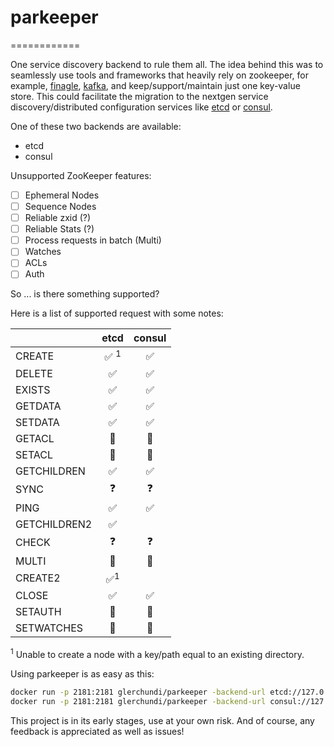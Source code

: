 # parkeeper
============

One service discovery backend to rule them all. The idea behind this was to seamlessly use tools and frameworks that heavily rely on zookeeper, for example, [finagle](https://twitter.github.io/finagle/), [kafka](http://kafka.apache.org/), and keep/support/maintain just one key-value store. This could facilitate the migration to the nextgen service discovery/distributed configuration services like [etcd](https://github.com/coreos/etcd) or [consul](http://consul.io).

One of these two backends are available:
* etcd
* consul

Unsupported ZooKeeper features:
- [ ] Ephemeral Nodes
- [ ] Sequence Nodes
- [ ] Reliable zxid (?)
- [ ] Reliable Stats (?)
- [ ] Process requests in batch (Multi)
- [ ] Watches
- [ ] ACLs
- [ ] Auth

So ... is there something supported?

Here is a list of supported request with some notes:

|              | etcd               | consul             |
| ------------ |:------------------:|:------------------:|
| CREATE       | :white_check_mark: <sup>1</sup> | :white_check_mark: |
| DELETE       | :white_check_mark: | :white_check_mark: |
| EXISTS       | :white_check_mark: | :white_check_mark: |
| GETDATA      | :white_check_mark: | :white_check_mark: |
| SETDATA      | :white_check_mark: | :white_check_mark: |
| GETACL       | :construction: | :construction: |
| SETACL       | :construction: | :construction: |
| GETCHILDREN  | :white_check_mark: | :white_check_mark: |
| SYNC         | :question: | :question: |
| PING         | :white_check_mark: | :white_check_mark: |
| GETCHILDREN2 | :white_check_mark: |  |
| CHECK        | :question: | :question: |
| MULTI        | :construction: | :construction: |
| CREATE2      | :white_check_mark:<sup>1</sup> |  |
| CLOSE        | :white_check_mark: | :white_check_mark: |
| SETAUTH      | :construction: | :construction: |
| SETWATCHES   | :construction: | :construction: |

<sup>1</sup> Unable to create a node with a key/path equal to an existing directory.

Using parkeeper is as easy as this:

```bash
docker run -p 2181:2181 glerchundi/parkeeper -backend-url etcd://127.0.0.1:4001
docker run -p 2181:2181 glerchundi/parkeeper -backend-url consul://127.0.0.1:8500
```

This project is in its early stages, use at your own risk. And of course, any feedback is appreciated as well as issues!